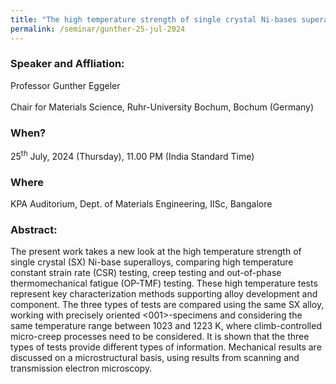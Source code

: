 ```yaml
---
title: "The high temperature strength of single crystal Ni-bases superalloys: Constant strain-rate, creep and out-of-phase thermos mechanical fatigue testing (25/07/24)"
permalink: /seminar/gunther-25-jul-2024
---
```

### Speaker and Affliation:
Professor Gunther Eggeler<br>                                       
Chair for Materials Science, Ruhr-University Bochum, Bochum (Germany) 

### When?
25<sup>th</sup> July, 2024 (Thursday), 11.00 PM (India Standard Time)

### Where
KPA Auditorium, Dept. of Materials Engineering, IISc, Bangalore

### Abstract: 
The present work takes a new look at the high temperature strength of single crystal (SX) Ni-base superalloys, comparing high temperature constant strain rate (CSR) testing, creep testing and out-of-phase thermomechanical fatigue (OP-TMF) testing. These high temperature tests represent key characterization methods supporting alloy development and component. The three types of tests are compared using the same SX alloy, working with precisely oriented <001>-specimens and considering the same temperature range between 1023 and 1223 K, where climb-controlled micro-creep processes need to be considered. It is shown that the three types of tests provide different types of information. Mechanical results are discussed on a microstructural basis, using results from scanning and transmission electron microscopy.